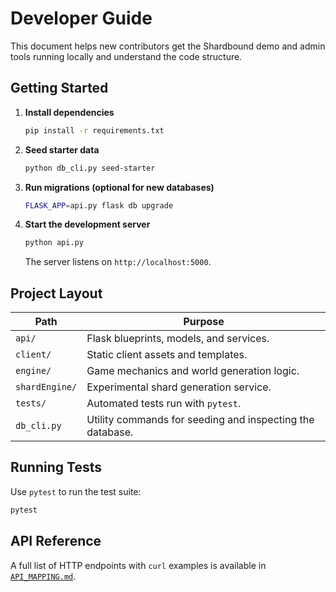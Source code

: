 # Developer Guide

This document helps new contributors get the Shardbound demo and admin tools running locally and understand the code structure.

## Getting Started

1. **Install dependencies**
   ```bash
   pip install -r requirements.txt
   ```
2. **Seed starter data**
   ```bash
   python db_cli.py seed-starter
   ```
3. **Run migrations (optional for new databases)**
   ```bash
   FLASK_APP=api.py flask db upgrade
   ```
4. **Start the development server**
   ```bash
   python api.py
   ```
   The server listens on `http://localhost:5000`.

## Project Layout

| Path | Purpose |
|------|---------|
| `api/` | Flask blueprints, models, and services. |
| `client/` | Static client assets and templates. |
| `engine/` | Game mechanics and world generation logic. |
| `shardEngine/` | Experimental shard generation service. |
| `tests/` | Automated tests run with `pytest`. |
| `db_cli.py` | Utility commands for seeding and inspecting the database. |

## Running Tests

Use `pytest` to run the test suite:
```bash
pytest
```

## API Reference

A full list of HTTP endpoints with `curl` examples is available in
[`API_MAPPING.md`](API_MAPPING.md).

